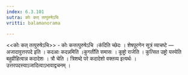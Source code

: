 ```yaml
---
index: 6.3.101
sutra: कोः कत्‌ तत्पुरुषेऽचि
vritti: balamanorama

---
```

<<कोः कत् तत्पुरुषेऽचि>> - कोः कत्तत्पुरुषेऽचि ।क॑दिति च्छेदः । शेषपूरणेन सूत्रं व्याचष्टे — अजादावुत्तरपदे इति । कदआः कदन्नमिति ।कुगती॑ति समासः । कूष्ट्रो राजेति । कुत्सित उष्ट्रो यस्येति बहुव्रीहित्वान्न कदादेशः । त्रौ चेति । त्रिशब्दे परे कदादेशो वक्तव्य इत्यर्थः । उत्तरपदस्याऽजादित्वाऽभावाद्वचनम् ।
